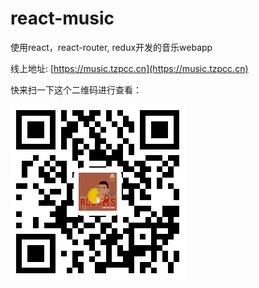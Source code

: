 # react-music
使用react，react-router, redux开发的音乐webapp

线上地址: [https://music.tzpcc.cn](https://music.tzpcc.cn)

快来扫一下这个二维码进行查看：

![二维码](https://github.com/cixiu/react-music/blob/master/screenshots/QR_code.png)
